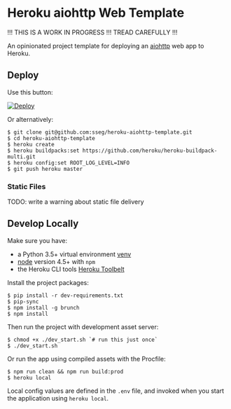 Heroku aiohttp Web Template
===========================

!!! THIS IS A WORK IN PROGRESS !!! TREAD CAREFULLY !!!

An opinionated project template for deploying an [aiohttp](https://github.com/KeepSafe/aiohttp/) web app to Heroku.


Deploy
------

Use this button:

[![Deploy](https://www.herokucdn.com/deploy/button.svg)](https://dashboard.heroku.com/new?button-url=https%3A%2F%2Fgithub.com/sseg/heroku-aiohttp-template&template=https%3A%2F%2Fgithub.com/sseg/heroku-aiohttp-template)

Or alternatively:

    $ git clone git@github.com:sseg/heroku-aiohttp-template.git
    $ cd heroku-aiohttp-template
    $ heroku create
    $ heroku buildpacks:set https://github.com/heroku/heroku-buildpack-multi.git
    $ heroku config:set ROOT_LOG_LEVEL=INFO
    $ git push heroku master


### Static Files

TODO: write a warning about static file delivery



Develop Locally
---------------

Make sure you have:

- a Python 3.5+ virtual environment [venv](https://docs.python.org/3/library/venv.html)
- [node](https://nodejs.org/en/) version 4.5+ with `npm`
- the Heroku CLI tools [Heroku Toolbelt](https://toolbelt.heroku.com)

Install the project packages:

    $ pip install -r dev-requirements.txt
    $ pip-sync
    $ npm install -g brunch
    $ npm install

Then run the project with development asset server:

    $ chmod +x ./dev_start.sh `# run this just once`
    $ ./dev_start.sh

Or run the app using compiled assets with the Procfile:

    $ npm run clean && npm run build:prod
    $ heroku local

Local config values are defined in the `.env` file, and invoked when you start the application using `heroku local`.
